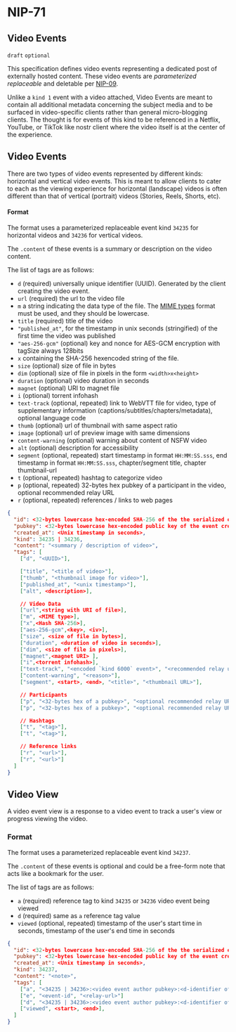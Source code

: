 NIP-71
======

Video Events
---------------

`draft` `optional`

This specification defines video events representing a dedicated post of externally hosted content. These video events are _parameterized replaceable_ and deletable per [NIP-09](09.md).

Unlike a `kind 1` event with a video attached, Video Events are meant to contain all additional metadata concerning the subject media and to be surfaced in video-specific clients rather than general micro-blogging clients. The thought is for events of this kind to be referenced in a Netflix, YouTube, or TikTok like nostr client where the video itself is at the center of the experience.

## Video Events

There are two types of video events represented by different kinds: horizontal and vertical video events. This is meant to allow clients to cater to each as the viewing experience for horizontal (landscape) videos is often different than that of vertical (portrait) videos (Stories, Reels, Shorts, etc).

#### Format

The format uses a parameterized replaceable event kind `34235` for horizontal videos and `34236` for vertical videos.

The `.content` of these events is a summary or description on the video content.

The list of tags are as follows:
* `d` (required) universally unique identifier (UUID). Generated by the client creating the video event.
* `url` (required) the url to the video file
* `m` a string indicating the data type of the file. The [MIME types](https://developer.mozilla.org/en-US/docs/Web/HTTP/Basics_of_HTTP/MIME_types/Common_types) format must be used, and they should be lowercase.
* `title` (required) title of the video
* `"published_at"`, for the timestamp in unix seconds (stringified) of the first time the video was published
* `"aes-256-gcm"` (optional)  key and nonce for AES-GCM encryption with tagSize always 128bits
* `x` containing the SHA-256 hexencoded string of the file.
* `size` (optional) size of file in bytes
* `dim` (optional) size of file in pixels in the form `<width>x<height>`
* `duration` (optional) video duration in seconds
* `magnet` (optional) URI to magnet file
* `i` (optional) torrent infohash
* `text-track` (optional, repeated) link to WebVTT file for video, type of supplementary information (captions/subtitles/chapters/metadata), optional language code
* `thumb` (optional) url of thumbnail with same aspect ratio
* `image` (optional) url of preview image with same dimensions
* `content-warning` (optional) warning about content of NSFW video
* `alt` (optional) description for accessibility
* `segment` (optional, repeated) start timestamp in format `HH:MM:SS.sss`, end timestamp in format `HH:MM:SS.sss`, chapter/segment title, chapter thumbnail-url
* `t` (optional, repeated) hashtag to categorize video
* `p` (optional, repeated) 32-bytes hex pubkey of a participant in the video, optional recommended relay URL
* `r` (optional, repeated) references / links to web pages

```json
{
  "id": <32-bytes lowercase hex-encoded SHA-256 of the the serialized event data>,
  "pubkey": <32-bytes lowercase hex-encoded public key of the event creator>,
  "created_at": <Unix timestamp in seconds>,
  "kind": 34235 | 34236,
  "content": "<summary / description of video>",
  "tags": [
    ["d", "<UUID>"],

    ["title", "<title of video>"],
    ["thumb", "<thumbnail image for video>"],
    ["published_at", "<unix timestamp>"],
    ["alt", <description>],

    // Video Data
    ["url",<string with URI of file>],
    ["m", <MIME type>],
    ["x",<Hash SHA-256>],
    ["aes-256-gcm",<key>, <iv>],
    ["size", <size of file in bytes>],
    ["duration", <duration of video in seconds>],
    ["dim", <size of file in pixels>],
    ["magnet",<magnet URI> ],
    ["i",<torrent infohash>],
    ["text-track", "<encoded `kind 6000` event>", "<recommended relay urls>"],
    ["content-warning", "<reason>"],
    ["segment", <start>, <end>, "<title>", "<thumbnail URL>"],

    // Participants
    ["p", "<32-bytes hex of a pubkey>", "<optional recommended relay URL>"],
    ["p", "<32-bytes hex of a pubkey>", "<optional recommended relay URL>"],

    // Hashtags
    ["t", "<tag>"],
    ["t", "<tag>"],

    // Reference links
    ["r", "<url>"],
    ["r", "<url>"]
  ]
}
```

## Video View

A video event view is a response to a video event to track a user's view or progress viewing the video.

### Format

The format uses a parameterized replaceable event kind `34237`.

The `.content` of these events is optional and could be a free-form note that acts like a bookmark for the user.

The list of tags are as follows:
* `a` (required) reference tag to kind `34235` or `34236` video event being viewed
* `d` (required) same as `a` reference tag value
* `viewed` (optional, repeated) timestamp of the user's start time in seconds, timestamp of the user's end time in seconds 


```json
{
  "id": <32-bytes lowercase hex-encoded SHA-256 of the the serialized event data>,
  "pubkey": <32-bytes lowercase hex-encoded public key of the event creator>,
  "created_at": <Unix timestamp in seconds>,
  "kind": 34237,
  "content": "<note>",
  "tags": [
    ["a", "<34235 | 34236>:<video event author pubkey>:<d-identifier of video event>", "<optional relay url>"],
    ["e", "<event-id", "<relay-url>"]
    ["d", "<34235 | 34236>:<video event author pubkey>:<d-identifier of video event>"],
    ["viewed", <start>, <end>],
  ]
}
```
